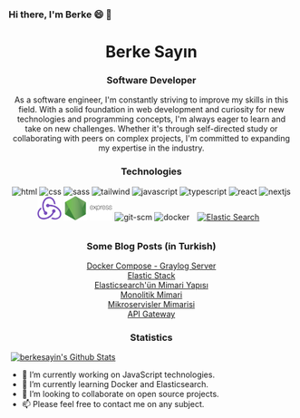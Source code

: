 ### Hi there, I'm Berke 😄 👋

<h1 align="center">Berke Sayın</h1>

<h3 align="center">Software Developer</h3>

<p align="center">As a software engineer, I'm constantly striving to improve my skills in this field. With a solid foundation in web development and curiosity for new technologies and programming concepts, I'm always eager to learn and take on new challenges. Whether it's through self-directed study or collaborating with peers on complex projects, I'm committed to expanding my expertise in the industry.</p>

<h3 align="center">Technologies</h3>

<p align="center">
<img src="https://raw.githubusercontent.com/rahul-jha98/github_readme_icons/main/language_and_tools/square/html/html.svg" alt="html" height="42px"/>
<img src="https://raw.githubusercontent.com/rahul-jha98/github_readme_icons/main/language_and_tools/square/css/css.svg" alt="css" height="42px"/> 
<img src="https://raw.githubusercontent.com/rahul-jha98/github_readme_icons/main/language_and_tools/square/sass/sass.svg" alt="sass" height="42px"/>
<img src="https://www.vectorlogo.zone/logos/tailwindcss/tailwindcss-icon.svg" alt="tailwind" width="40" height="42px"/>
<img src="https://raw.githubusercontent.com/rahul-jha98/github_readme_icons/main/language_and_tools/square/javascript/javascript.svg" alt="javascript" height="42px"/>
<img src="https://raw.githubusercontent.com/rahul-jha98/github_readme_icons/main/language_and_tools/square/typescript/typescript.svg" alt="typescript" height="42px"/>
<img src="https://raw.githubusercontent.com/rahul-jha98/github_readme_icons/main/language_and_tools/square/react/react.svg" alt="react" height="42px"/>
<img src="https://cdn.worldvectorlogo.com/logos/nextjs-2.svg" alt="nextjs" width="40" height="42px"/>
<img src="https://raw.githubusercontent.com/devicons/devicon/master/icons/redux/redux-original.svg" alt="redux" height="42px"/>
<img src="https://raw.githubusercontent.com/github/explore/80688e429a7d4ef2fca1e82350fe8e3517d3494d/topics/nodejs/nodejs.png" height="42px" alt="Node JS" />
<img src="https://raw.githubusercontent.com/devicons/devicon/master/icons/express/express-original-wordmark.svg" alt="express" width="40" height="42px"/>
<img src="https://raw.githubusercontent.com/rahul-jha98/github_readme_icons/main/language_and_tools/square/git-scm/git-scm.svg" alt="git-scm" height="42px"/>
<img src="https://raw.githubusercontent.com/rahul-jha98/github_readme_icons/main/language_and_tools/square/docker/docker.svg" alt="docker" height="42px"/>
<a href="https://www.elastic.co/" target="_blank"><img style="margin: 10px" src="https://profilinator.rishav.dev/skills-assets/elasticsearch.png" alt="Elastic Search" height="26" /></a>

</p>

<h3 align="center">Some Blog Posts (in Turkish)</h3>

<div align="center">
    <a href="https://sayinberkesayin.medium.com/log-verileri-y%C3%B6netimi-graylog-5a7dd849fc51">Docker Compose - Graylog Server</a><br>
    <a href="https://sayinberkesayin.medium.com/elastic-stack-53d9ac924f42">Elastic Stack</a><br>
    <a href="https://sayinberkesayin.medium.com/elasticsearch-4dbbccd23aa7">Elasticsearch'ün Mimari Yapısı</a><br>
    <a href="https://sayinberkesayin.medium.com/monolitik-mimari-13fc3edb0ee2">Monolitik Mimari</a><br>
    <a href="https://sayinberkesayin.medium.com/mikroservisler-mimarisi-e2326599af3a">Mikroservisler Mimarisi</a><br>
    <a href="https://sayinberkesayin.medium.com/api-gateway-22a76ea1949e">API Gateway</a><br>
</div>

<h3 align="center">Statistics</h3>

<a href="https://git.io/streak-stats"><img alt="" src="https://github-readme-streak-stats.herokuapp.com/?user=berkesayin&theme=vue-dark&hide_border=true" height="162px" /></a>
<a href="https://github.com/anuraghazra/github-readme-stats"><img alt="berkesayin's Github Stats" src="https://denvercoder1-github-readme-stats.vercel.app/api/?username=berkesayin&show_icons=true&count_private=true&theme=vue-dark&hide_border=true" height="162px"/></a>

- 🔭 I’m currently working on JavaScript technologies.
- 🌱 I’m currently learning Docker and Elasticsearch.
- 👯 I’m looking to collaborate on open source projects.
- 📫 Please feel free to contact me on any subject.
